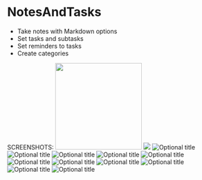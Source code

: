 # NotesAndTasks

+ Take notes with Markdown options
+ Set tasks and subtasks
+ Set reminders to tasks
+ Create categories

SCREENSHOTS:
<img src="https://github.com/otashjumaev/NotesAndTasks/blob/master/screenshots/0p.jpg" width="200" height="200">
![](https://github.com/otashjumaev/NotesAndTasks/blob/master/screenshots/0p.jpg)
![](https://github.com/otashjumaev/NotesAndTasks/blob/master/screenshots/1p.jpg "Optional title")
![](https://github.com/otashjumaev/NotesAndTasks/blob/master/screenshots/2p.jpg "Optional title")
![](https://github.com/otashjumaev/NotesAndTasks/blob/master/screenshots/3p.jpg "Optional title")
![](https://github.com/otashjumaev/NotesAndTasks/blob/master/screenshots/4p.jpg "Optional title")
![](https://github.com/otashjumaev/NotesAndTasks/blob/master/screenshots/5p.jpg "Optional title")
![](https://github.com/otashjumaev/NotesAndTasks/blob/master/screenshots/6p.jpg "Optional title")
![](https://github.com/otashjumaev/NotesAndTasks/blob/master/screenshots/7p.jpg "Optional title")
![](https://github.com/otashjumaev/NotesAndTasks/blob/master/screenshots/8p.jpg "Optional title")
![](https://github.com/otashjumaev/NotesAndTasks/blob/master/screenshots/9p.jpg "Optional title")
![](https://github.com/otashjumaev/NotesAndTasks/blob/master/screenshots/10p.jpg "Optional title")
![](https://github.com/otashjumaev/NotesAndTasks/blob/master/screenshots/11p.jpg "Optional title")
